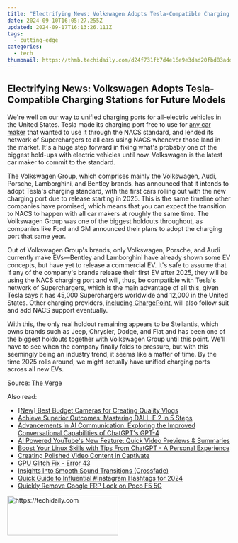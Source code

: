 ```yaml
---
title: "Electrifying News: Volkswagen Adopts Tesla-Compatible Charging Stations for Future Models"
date: 2024-09-10T16:05:27.255Z
updated: 2024-09-17T16:13:26.111Z
tags:
  - cutting-edge
categories:
  - tech
thumbnail: https://thmb.techidaily.com/d24f731fb7d4e16e9e3dad20fbd83add26d8b00ef3415c454c76fbd282fafbfc.jpg
---
```


## Electrifying News: Volkswagen Adopts Tesla-Compatible Charging Stations for Future Models

We're well on our way to unified charging ports for all-electric vehicles in the United States. Tesla made its charging port free to use for [any car maker](https://extra-approaches.techidaily.com/prime-places-for-accessible-outstanding-vector-design-tools-for-2024/) that wanted to use it through the NACS standard, and lended its network of Superchargers to all cars using NACS whenever those land in the market. It's a huge step forward in fixing what's probably one of the biggest hold-ups with electric vehicles until now. Volkswagen is the latest car maker to commit to the standard.

 The Volkswagen Group, which comprises mainly the Volkswagen, Audi, Porsche, Lamborghini, and Bentley brands, has announced that it intends to adopt Tesla's charging standard, with the first cars rolling out with the new charging port due to release starting in 2025\. This is the same timeline other companies have promised, which means that you can expect the transition to NACS to happen with all car makers at roughly the same time. The Volkswagen Group was one of the biggest holdouts throughout, as companies like Ford and GM announced their plans to adopt the charging port that same year.

 Out of Volkswagen Group's brands, only Volkswagen, Porsche, and Audi currently make EVs—Bentley and Lamborghini have already shown some EV concepts, but have yet to release a commercial EV. It's safe to assume that if any of the company's brands release their first EV after 2025, they will be using the NACS charging port and will, thus, be compatible with Tesla's network of Superchargers, which is the main advantage of all this, given Tesla says it has 45,000 Superchargers worldwide and 12,000 in the United States. Other charging providers, [including ChargePoint](https://screen-mirror.techidaily.com/in-2024-how-to-do-vivo-y100i-screen-sharing-drfone-by-drfone-android/), will also follow suit and add NACS support eventually.

 With this, the only real holdout remaining appears to be Stellantis, which owns brands such as Jeep, Chrysler, Dodge, and Fiat and has been one of the biggest holdouts together with Volkswagen Group until this point. We'll have to see when the company finally folds to pressure, but with this seemingly being an industry trend, it seems like a matter of time. By the time 2025 rolls around, we might actually have unified charging ports across all new EVs.

 Source: [The Verge](https://www.theverge.com/2023/12/19/24008426/volkswagen-audi-porsche-tesla-nacs-ev-charging-plug)

<ins class="adsbygoogle"
     style="display:block"
     data-ad-format="autorelaxed"
     data-ad-client="ca-pub-7571918770474297"
     data-ad-slot="1223367746"></ins>

<ins class="adsbygoogle"
     style="display:block"
     data-ad-client="ca-pub-7571918770474297"
     data-ad-slot="8358498916"
     data-ad-format="auto"
     data-full-width-responsive="true"></ins>

<span class="atpl-alsoreadstyle">Also read:</span>
<div><ul>
<li><a href="https://youtube-zero.techidaily.com/est-budget-cameras-for-creating-quality-vlogs/"><u>[New] Best Budget Cameras for Creating Quality Vlogs</u></a></li>
<li><a href="https://some-tips.techidaily.com/achieve-superior-outcomes-mastering-dall-e-2-in-5-steps/"><u>Achieve Superior Outcomes: Mastering DALL-E 2 in 5 Steps</u></a></li>
<li><a href="https://some-tips.techidaily.com/advancements-in-ai-communication-exploring-the-improved-conversational-capabilities-of-chatgpts-gpt-4/"><u>Advancements in AI Communication: Exploring the Improved Conversational Capabilities of ChatGPT's GPT-4</u></a></li>
<li><a href="https://some-tips.techidaily.com/ai-powered-youtubes-new-feature-quick-video-previews-and-summaries/"><u>AI Powered YouTube's New Feature: Quick Video Previews & Summaries</u></a></li>
<li><a href="https://some-tips.techidaily.com/boost-your-linux-skills-with-tips-from-chatgpt-a-personal-experience/"><u>Boost Your Linux Skills with Tips From ChatGPT - A Personal Experience</u></a></li>
<li><a href="https://on-screen-recording.techidaily.com/creating-polished-video-content-in-captivate/"><u>Creating Polished Video Content in Captivate</u></a></li>
<li><a href="https://network-issues.techidaily.com/gpu-glitch-fix-error-43/"><u>GPU Glitch Fix - Error 43</u></a></li>
<li><a href="https://extra-lessons.techidaily.com/insights-into-smooth-sound-transitions-crossfade/"><u>Insights Into Smooth Sound Transitions (Crossfade)</u></a></li>
<li><a href="https://instagram-videos.techidaily.com/quick-guide-to-influential-instagram-hashtags-for-2024/"><u>Quick Guide to Influential #Instagram Hashtags for 2024</u></a></li>
<li><a href="https://review-topics.techidaily.com/quickly-remove-google-frp-lock-on-poco-f5-5g-by-drfone-android-unlock-remove-google-frp/"><u>Quickly Remove Google FRP Lock on Poco F5 5G</u></a></li>
</ul></div>

<!-- affiliate ads begin -->
<a href="https://bluettius.sjv.io/c/5597632/2139112/17108" target="_top" id="2139112">
  <img src="//a.impactradius-go.com/display-ad/17108-2139112" border="0" alt="https://techidaily.com" width="250" height="90"/>
</a>
<img height="0" width="0" src="https://bluettius.sjv.io/i/5597632/2139112/17108" style="position:absolute;visibility:hidden;" border="0" />
<!-- affiliate ads end -->

